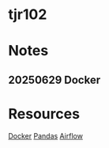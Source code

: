 # tjr102

# Notes
## 20250629 Docker

# Resources
[Docker](https://docs.uuboyscy.dev/docs/category/docker-tutorial)
[Pandas](https://docs.uuboyscy.dev/docs/category/pandas-tutorial)
[Airflow](https://docs.uuboyscy.dev/docs/Orchestration/AirFlow/)
